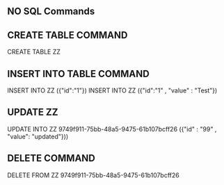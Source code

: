 ## NO SQL Commands 

## CREATE TABLE COMMAND

CREATE TABLE ZZ

## INSERT INTO TABLE COMMAND

INSERT INTO ZZ ({"id":"1"})
INSERT INTO ZZ ({"id":"1" , "value" : "Test"})


## UPDATE ZZ

UPDATE INTO ZZ 9749f911-75bb-48a5-9475-61b107bcff26 ({"id" : "99" , "value": "updated"}))


## DELETE COMMAND

DELETE FROM ZZ 9749f911-75bb-48a5-9475-61b107bcff26
